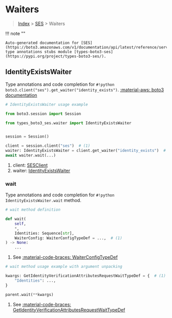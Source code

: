 # Waiters

> [Index](../README.md) > [SES](./README.md) > Waiters

!!! note ""

    Auto-generated documentation for [SES](https://boto3.amazonaws.com/v1/documentation/api/latest/reference/services/ses.html#ses)
    type annotations stubs module [types-boto3-ses](https://pypi.org/project/types-boto3-ses/).

## IdentityExistsWaiter

Type annotations and code completion for `#!python boto3.client("ses").get_waiter("identity_exists")`.
[:material-aws: boto3 documentation](https://boto3.amazonaws.com/v1/documentation/api/latest/reference/services/ses/waiter/IdentityExists.html#SES.Waiter.IdentityExists)

```python
# IdentityExistsWaiter usage example

from boto3.session import Session

from types_boto3_ses.waiter import IdentityExistsWaiter


session = Session()

client = session.client("ses")  # (1)
waiter: IdentityExistsWaiter = client.get_waiter("identity_exists")  # (2)
await waiter.wait(...)
```

1. client: [SESClient](./client.md)
2. waiter: [IdentityExistsWaiter](./waiters.md#identityexistswaiter)


### wait

Type annotations and code completion for `#!python IdentityExistsWaiter.wait` method.

```python
# wait method definition

def wait(
    self,
    *,
    Identities: Sequence[str],
    WaiterConfig: WaiterConfigTypeDef = ...,  # (1)
) -> None:
    ...
```

1. See [:material-code-braces: WaiterConfigTypeDef](./type_defs.md#waiterconfigtypedef)


```python
# wait method usage example with argument unpacking

kwargs: GetIdentityVerificationAttributesRequestWaitTypeDef = {  # (1)
    "Identities": ...,
}

parent.wait(**kwargs)
```

1. See [:material-code-braces: GetIdentityVerificationAttributesRequestWaitTypeDef](./type_defs.md#getidentityverificationattributesrequestwaittypedef)
